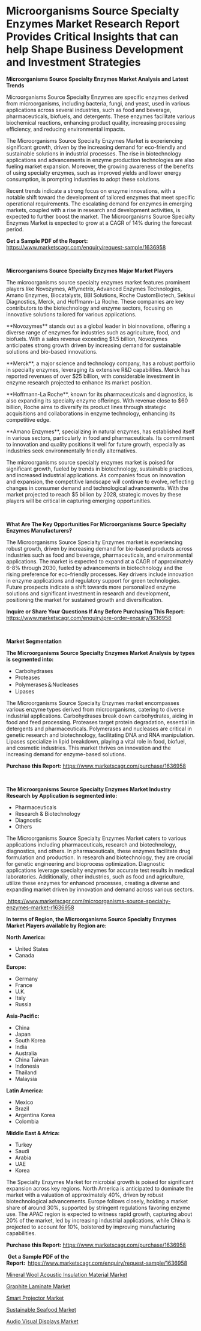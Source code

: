 <p><h1>Microorganisms Source Specialty Enzymes Market Research Report Provides Critical Insights that can help Shape Business Development and Investment Strategies</h1></p><p><strong>Microorganisms Source Specialty Enzymes Market Analysis and Latest Trends</strong></p>
<p><p>Microorganisms Source Specialty Enzymes are specific enzymes derived from microorganisms, including bacteria, fungi, and yeast, used in various applications across several industries, such as food and beverage, pharmaceuticals, biofuels, and detergents. These enzymes facilitate various biochemical reactions, enhancing product quality, increasing processing efficiency, and reducing environmental impacts.</p><p>The Microorganisms Source Specialty Enzymes Market is experiencing significant growth, driven by the increasing demand for eco-friendly and sustainable solutions in industrial processes. The rise in biotechnology applications and advancements in enzyme production technologies are also fueling market expansion. Moreover, the growing awareness of the benefits of using specialty enzymes, such as improved yields and lower energy consumption, is prompting industries to adopt these solutions.</p><p>Recent trends indicate a strong focus on enzyme innovations, with a notable shift toward the development of tailored enzymes that meet specific operational requirements. The escalating demand for enzymes in emerging markets, coupled with a rise in research and development activities, is expected to further boost the market. The Microorganisms Source Specialty Enzymes Market is expected to grow at a CAGR of 14% during the forecast period.</p></p>
<p><strong>Get a Sample PDF of the Report:&nbsp;</strong> <a href="https://www.marketscagr.com/enquiry/request-sample/1636958">https://www.marketscagr.com/enquiry/request-sample/1636958</a></p>
<p>&nbsp;</p>
<p><strong>Microorganisms Source Specialty Enzymes Major Market Players</strong></p>
<p><p>The microorganisms source specialty enzymes market features prominent players like Novozymes, Affymetrix, Advanced Enzymes Technologies, Amano Enzymes, Biocatalysts, BBI Solutions, Roche CustomBiotech, Sekisui Diagnostics, Merck, and Hoffmann-La Roche. These companies are key contributors to the biotechnology and enzyme sectors, focusing on innovative solutions tailored for various applications.</p><p>**Novozymes** stands out as a global leader in bioinnovations, offering a diverse range of enzymes for industries such as agriculture, food, and biofuels. With a sales revenue exceeding $1.5 billion, Novozymes anticipates strong growth driven by increasing demand for sustainable solutions and bio-based innovations.</p><p>**Merck**, a major science and technology company, has a robust portfolio in specialty enzymes, leveraging its extensive R&D capabilities. Merck has reported revenues of over $25 billion, with considerable investment in enzyme research projected to enhance its market position.</p><p>**Hoffmann-La Roche**, known for its pharmaceuticals and diagnostics, is also expanding its specialty enzyme offerings. With revenue close to $60 billion, Roche aims to diversify its product lines through strategic acquisitions and collaborations in enzyme technology, enhancing its competitive edge.</p><p>**Amano Enzymes**, specializing in natural enzymes, has established itself in various sectors, particularly in food and pharmaceuticals. Its commitment to innovation and quality positions it well for future growth, especially as industries seek environmentally friendly alternatives.</p><p>The microorganisms source specialty enzymes market is poised for significant growth, fueled by trends in biotechnology, sustainable practices, and increased industrial applications. As companies focus on innovation and expansion, the competitive landscape will continue to evolve, reflecting changes in consumer demand and technological advancements. With the market projected to reach $5 billion by 2028, strategic moves by these players will be critical in capturing emerging opportunities.</p></p>
<p>&nbsp;</p>
<p><strong>What Are The Key Opportunities For Microorganisms Source Specialty Enzymes Manufacturers?</strong></p>
<p><p>The Microorganisms Source Specialty Enzymes market is experiencing robust growth, driven by increasing demand for bio-based products across industries such as food and beverage, pharmaceuticals, and environmental applications. The market is expected to expand at a CAGR of approximately 6-8% through 2030, fueled by advancements in biotechnology and the rising preference for eco-friendly processes. Key drivers include innovation in enzyme applications and regulatory support for green technologies. Future prospects indicate a shift towards more personalized enzyme solutions and significant investment in research and development, positioning the market for sustained growth and diversification.</p></p>
<p><strong>Inquire or Share Your Questions If Any Before Purchasing This Report:</strong> <a href="https://www.marketscagr.com/enquiry/pre-order-enquiry/1636958">https://www.marketscagr.com/enquiry/pre-order-enquiry/1636958</a></p>
<p>&nbsp;</p>
<p><strong>Market Segmentation</strong></p>
<p><strong>The Microorganisms Source Specialty Enzymes Market Analysis by types is segmented into:</strong></p>
<p><ul><li>Carbohydrases</li><li>Proteases</li><li>Polymerases＆Nucleases</li><li>Lipases</li></ul></p>
<p><p>The Microorganisms Source Specialty Enzymes market encompasses various enzyme types derived from microorganisms, catering to diverse industrial applications. Carbohydrases break down carbohydrates, aiding in food and feed processing. Proteases target protein degradation, essential in detergents and pharmaceuticals. Polymerases and nucleases are critical in genetic research and biotechnology, facilitating DNA and RNA manipulation. Lipases specialize in lipid breakdown, playing a vital role in food, biofuel, and cosmetic industries. This market thrives on innovation and the increasing demand for enzyme-based solutions.</p></p>
<p><strong>Purchase this Report:&nbsp;</strong><a href="https://www.marketscagr.com/purchase/1636958">https://www.marketscagr.com/purchase/1636958</a></p>
<p>&nbsp;</p>
<p><strong>The Microorganisms Source Specialty Enzymes Market Industry Research by Application is segmented into:</strong></p>
<p><ul><li>Pharmaceuticals</li><li>Research & Biotechnology</li><li>Diagnostic</li><li>Others</li></ul></p>
<p><p>The Microorganisms Source Specialty Enzymes Market caters to various applications including pharmaceuticals, research and biotechnology, diagnostics, and others. In pharmaceuticals, these enzymes facilitate drug formulation and production. In research and biotechnology, they are crucial for genetic engineering and bioprocess optimization. Diagnostic applications leverage specialty enzymes for accurate test results in medical laboratories. Additionally, other industries, such as food and agriculture, utilize these enzymes for enhanced processes, creating a diverse and expanding market driven by innovation and demand across various sectors.</p></p>
<p><a href="https://www.marketscagr.com/microorganisms-source-specialty-enzymes-market-r1636958">&nbsp;https://www.marketscagr.com/microorganisms-source-specialty-enzymes-market-r1636958</a></p>
<p><strong>In terms of Region, the Microorganisms Source Specialty Enzymes Market Players available by Region are:</strong></p>
<p>
    <p> <strong> North America: </strong>
        <ul>
            <li>United States</li>
            <li>Canada</li>
        </ul>
        </p> 
    <p> <strong> Europe: </strong>
        <ul>
            <li>Germany</li>
            <li>France</li>
            <li>U.K.</li>
            <li>Italy</li>
            <li>Russia</li>
        </ul>
        </p> 
    <p> <strong> Asia-Pacific: </strong>
        <ul>
            <li>China</li>
            <li>Japan</li>
            <li>South Korea</li>
            <li>India</li>
            <li>Australia</li>
            <li>China Taiwan</li>
            <li>Indonesia</li>
            <li>Thailand</li>
            <li>Malaysia</li>
        </ul>
        </p> 
    <p> <strong> Latin America: </strong>
        <ul>
            <li>Mexico</li>
            <li>Brazil</li>
            <li>Argentina Korea</li>
            <li>Colombia</li>
        </ul>
        </p> 
    <p> <strong> Middle East & Africa: </strong>
        <ul>
            <li>Turkey</li>
            <li>Saudi</li>
            <li>Arabia</li>
            <li>UAE</li>
            <li>Korea</li>
        </ul>
    </p>
    </p>
<p><p>The Specialty Enzymes Market for microbial growth is poised for significant expansion across key regions. North America is anticipated to dominate the market with a valuation of approximately 40%, driven by robust biotechnological advancements. Europe follows closely, holding a market share of around 30%, supported by stringent regulations favoring enzyme use. The APAC region is expected to witness rapid growth, capturing about 20% of the market, led by increasing industrial applications, while China is projected to account for 10%, bolstered by improving manufacturing capabilities.</p></p>
<p><strong>Purchase this Report: </strong><a href="https://www.marketscagr.com/purchase/1636958">https://www.marketscagr.com/purchase/1636958</a></p>
<p>&nbsp;<strong>Get a Sample PDF of the Report:&nbsp;&nbsp;</strong><a href="https://www.marketscagr.com/enquiry/request-sample/1636958">https://www.marketscagr.com/enquiry/request-sample/1636958</a></p>
<p><strong></strong></p>
<p><p><a href="https://medium.com/@alfitoms1/navigating-the-mineral-wool-acoustic-insulation-material-market-expert-analysis-and-market-306f13bdddfe">Mineral Wool Acoustic Insulation Material Market</a></p><p><a href="https://www.linkedin.com/pulse/graphite-laminate-market-global-regional-analysis-focus-vgz9e?trackingId=TFVVNP%2F9RJu1g8BujM3a7Q%3D%3D">Graphite Laminate Market</a></p><p><a href="https://issuu.com/reportprime-2/docs/smart-projector-market-size-2030.pp_38e6efcbf440a2">Smart Projector Market</a></p><p><a href="https://www.linkedin.com/pulse/insights-sustainable-seafood-market-size-which-expanding-iccee?trackingId=gkug4WscTRehwXI9%2FphVqQ%3D%3D">Sustainable Seafood Market</a></p><p><a href="https://issuu.com/reportprime-2/docs/audio-visual-displays-market-size-2_f5f8d4f13a4053">Audio Visual Displays Market</a></p></p>